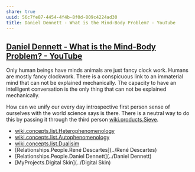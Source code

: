 ```yaml
---
share: true
uuid: 56c7fe87-4454-4f4b-8f0d-809c4224ad30
title: Daniel Dennett - What is the Mind-Body Problem? - YouTube
---
```

## [Daniel Dennett - What is the Mind-Body Problem? - YouTube](https://www.youtube.com/watch?v=zDUVCcknlJY)

Only human beings have minds animals are just fancy clock work. Humans are mostly fancy clockwork. There is a conspicuous link to an immaterial mind that can not be explained mechanically. The capacity to have an intelligent conversation is the only thing that can not be explained mechanically.

How can we unify our every day introspective first person sense of ourselves with the world science says is there. There is a neutral way to do this by passing it through the third person [wiki.products.Sieve](../Sieve).

* [wiki.concepts.list.Heterophenomenology](../3213d6c4-e618-4a42-847d-060edfcf6959)
* [wiki.concepts.list.Autophenomenology](../3ebbb692-9961-40b2-a99b-256d7ffa1cb6)
* [wiki.concepts.list.Dualisim](../b9f3d0a1-4752-432b-a8e2-d44084fa6487)
* [Relationships.People.René Descartes](../René Descartes)
* [Relationships.People.Daniel Dennett](../Daniel Dennett)
* [MyProjects.Digital Skin](../Digital Skin)
